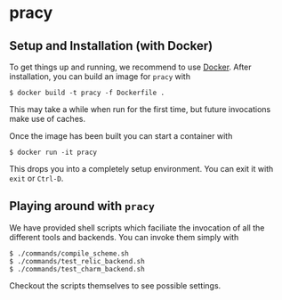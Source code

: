 # pracy

## Setup and Installation (with Docker)
To get things up and running, we recommend to use [Docker](https://www.docker.com/).
After installation, you can build an image for `pracy` with

```
$ docker build -t pracy -f Dockerfile .
```
This may take a while when run for the first time, but future invocations make use of caches.

Once the image has been built you can start a container with
```
$ docker run -it pracy
```
This drops you into a completely setup environment. You can exit it with `exit` or `Ctrl-D`.

## Playing around with `pracy`
We have provided shell scripts which faciliate the invocation of all the different tools and backends. You can invoke them simply with

```
$ ./commands/compile_scheme.sh
$ ./commands/test_relic_backend.sh
$ ./commands/test_charm_backend.sh
```

Checkout the scripts themselves to see possible settings.
